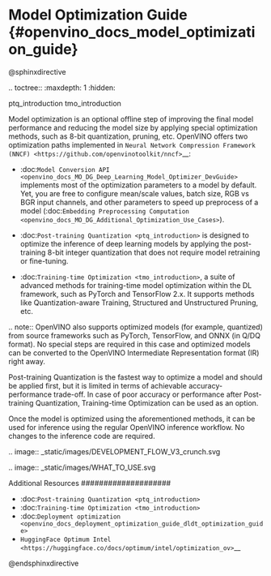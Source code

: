# Model Optimization Guide {#openvino_docs_model_optimization_guide}

@sphinxdirective

.. toctree::
   :maxdepth: 1
   :hidden:

   ptq_introduction
   tmo_introduction


Model optimization is an optional offline step of improving the final model performance and reducing the model size by applying special optimization methods, such as 8-bit quantization, pruning, etc. OpenVINO offers two optimization paths implemented in `Neural Network Compression Framework (NNCF) <https://github.com/openvinotoolkit/nncf>`__:

- :doc:`Model Conversion API <openvino_docs_MO_DG_Deep_Learning_Model_Optimizer_DevGuide>` implements most of the optimization parameters to a model by default. Yet, you are free to configure mean/scale values, batch size, RGB vs BGR input channels, and other parameters to speed up preprocess of a model (:doc:`Embedding Preprocessing Computation <openvino_docs_MO_DG_Additional_Optimization_Use_Cases>`).

- :doc:`Post-training Quantization <ptq_introduction>` is designed to optimize the inference of deep learning models by applying the post-training 8-bit integer quantization that does not require model retraining or fine-tuning.

- :doc:`Training-time Optimization <tmo_introduction>`, a suite of advanced methods for training-time model optimization within the DL framework, such as PyTorch and TensorFlow 2.x. It supports methods like Quantization-aware Training, Structured and Unstructured Pruning, etc.

.. note:: OpenVINO also supports optimized models (for example, quantized) from source frameworks such as PyTorch, TensorFlow, and ONNX (in Q/DQ format). No special steps are required in this case and optimized models can be converted to the OpenVINO Intermediate Representation format (IR) right away.

Post-training Quantization is the fastest way to optimize a model and should be applied first, but it is limited in terms of achievable accuracy-performance trade-off. In case of poor accuracy or performance after Post-training Quantization, Training-time Optimization can be used as an option.

Once the model is optimized using the aforementioned methods, it can be used for inference using the regular OpenVINO inference workflow. No changes to the inference code are required.

.. image:: _static/images/DEVELOPMENT_FLOW_V3_crunch.svg

.. image:: _static/images/WHAT_TO_USE.svg

Additional Resources
####################

- :doc:`Post-training Quantization <ptq_introduction>`
- :doc:`Training-time Optimization <tmo_introduction>`
- :doc:`Deployment optimization <openvino_docs_deployment_optimization_guide_dldt_optimization_guide>`
- `HuggingFace Optimum Intel <https://huggingface.co/docs/optimum/intel/optimization_ov>`__

@endsphinxdirective
